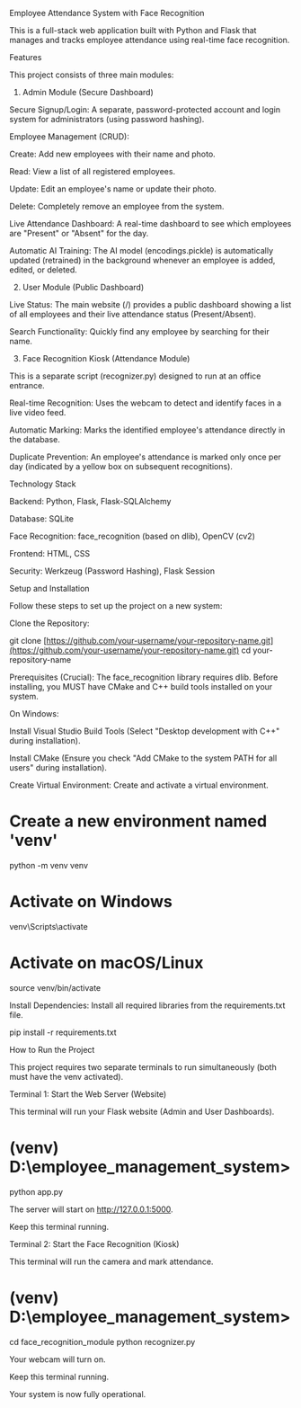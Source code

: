 Employee Attendance System with Face Recognition

This is a full-stack web application built with Python and Flask that manages and tracks employee attendance using real-time face recognition.

Features

This project consists of three main modules:

1. Admin Module (Secure Dashboard)

Secure Signup/Login: A separate, password-protected account and login system for administrators (using password hashing).

Employee Management (CRUD):

Create: Add new employees with their name and photo.

Read: View a list of all registered employees.

Update: Edit an employee's name or update their photo.

Delete: Completely remove an employee from the system.

Live Attendance Dashboard: A real-time dashboard to see which employees are "Present" or "Absent" for the day.

Automatic AI Training: The AI model (encodings.pickle) is automatically updated (retrained) in the background whenever an employee is added, edited, or deleted.

2. User Module (Public Dashboard)

Live Status: The main website (/) provides a public dashboard showing a list of all employees and their live attendance status (Present/Absent).

Search Functionality: Quickly find any employee by searching for their name.

3. Face Recognition Kiosk (Attendance Module)

This is a separate script (recognizer.py) designed to run at an office entrance.

Real-time Recognition: Uses the webcam to detect and identify faces in a live video feed.

Automatic Marking: Marks the identified employee's attendance directly in the database.

Duplicate Prevention: An employee's attendance is marked only once per day (indicated by a yellow box on subsequent recognitions).

Technology Stack

Backend: Python, Flask, Flask-SQLAlchemy

Database: SQLite

Face Recognition: face_recognition (based on dlib), OpenCV (cv2)

Frontend: HTML, CSS

Security: Werkzeug (Password Hashing), Flask Session

Setup and Installation

Follow these steps to set up the project on a new system:

Clone the Repository:

git clone [https://github.com/your-username/your-repository-name.git](https://github.com/your-username/your-repository-name.git)
cd your-repository-name


Prerequisites (Crucial):
The face_recognition library requires dlib. Before installing, you MUST have CMake and C++ build tools installed on your system.

On Windows:

Install Visual Studio Build Tools (Select "Desktop development with C++" during installation).

Install CMake (Ensure you check "Add CMake to the system PATH for all users" during installation).

Create Virtual Environment:
Create and activate a virtual environment.

# Create a new environment named 'venv'
python -m venv venv

# Activate on Windows
venv\Scripts\activate

# Activate on macOS/Linux
source venv/bin/activate


Install Dependencies:
Install all required libraries from the requirements.txt file.

pip install -r requirements.txt


How to Run the Project

This project requires two separate terminals to run simultaneously (both must have the venv activated).

Terminal 1: Start the Web Server (Website)

This terminal will run your Flask website (Admin and User Dashboards).

# (venv) D:\employee_management_system>
python app.py


The server will start on http://127.0.0.1:5000.

Keep this terminal running.

Terminal 2: Start the Face Recognition (Kiosk)

This terminal will run the camera and mark attendance.

# (venv) D:\employee_management_system>
cd face_recognition_module
python recognizer.py


Your webcam will turn on.

Keep this terminal running.

Your system is now fully operational.
